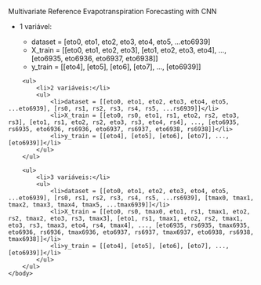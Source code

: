 Multivariate Reference Evapotranspiration Forecasting with CNN

<html>
	<head></head>
	<body>
		<ul>
			<li>1 variável:</li>
			<ul>
				<li>dataset = [eto0, eto1, eto2, eto3, eto4, eto5, ...eto6939]</li>
				<li>X_train = [[eto0, eto1, eto2, eto3], [eto1, eto2, eto3, eto4], ..., [eto6935, eto6936, eto6937, eto6938]]</li>
				<li>y_train = [[eto4], [eto5], [eto6], [eto7], ..., [eto6939]]</li>
			</ul>
		</ul>

		<ul>
			<li>2 variáveis:</li>
			<ul>
				<li>dataset = [[eto0, eto1, eto2, eto3, eto4, eto5, ...eto6939], [rs0, rs1, rs2, rs3, rs4, rs5, ...rs6939]]</li>
				<li>X_train = [[eto0, rs0, eto1, rs1, eto2, rs2, eto3, rs3], [eto1, rs1, eto2, rs2, eto3, rs3, eto4, rs4], ..., [eto6935, rs6935, eto6936, rs6936, eto6937, rs6937, eto6938, rs6938]]</li>
				<li>y_train = [[eto4], [eto5], [eto6], [eto7], ..., [eto6939]]</li>
			</ul>
		</ul>

		<ul>
			<li>3 variáveis:</li>
			<ul>
				<li>dataset = [[eto0, eto1, eto2, eto3, eto4, eto5, ...eto6939], [rs0, rs1, rs2, rs3, rs4, rs5, ...rs6939], [tmax0, tmax1, tmax2, tmax3, tmax4, tmax5, ...tmax6939]]</li>
				<li>X_train = [[eto0, rs0, tmax0, eto1, rs1, tmax1, eto2, rs2, tmax2, eto3, rs3, tmax3], [eto1, rs1, tmax1, eto2, rs2, tmax1, eto3, rs3, tmax3, eto4, rs4, tmax4], ..., [eto6935, rs6935, tmax6935, eto6936, rs6936, tmax6936, eto6937, rs6937, tmax6937, eto6938, rs6938, tmax6938]]</li>
				<li>y_train = [[eto4], [eto5], [eto6], [eto7], ..., [eto6939]]</li>
			</ul>
		</ul>
	</body>
</html>
